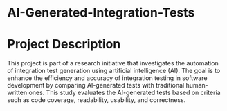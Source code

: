 # AI-Generated-Integration-Tests

# Project Description
This project is part of a research initiative that investigates the automation of integration test generation using artificial intelligence (AI). The goal is to enhance the efficiency and accuracy of integration testing in software development by comparing AI-generated tests with traditional human-written ones. This study evaluates the AI-generated tests based on criteria such as code coverage, readability, usability, and correctness.
